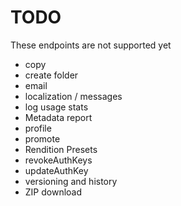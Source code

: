 # TODO

These endpoints are not supported yet

- copy
- create folder
- email
- localization / messages
- log usage stats
- Metadata report
- profile
- promote
- Rendition Presets
- revokeAuthKeys
- updateAuthKey
- versioning and history
- ZIP download